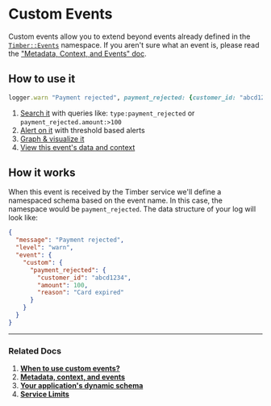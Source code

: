 # Custom Events

Custom events allow you to extend beyond events already defined in
the [`Timber::Events`](http://www.rubydoc.info/github/timberio/timber-ruby/Timber/Events) namespace. If you aren't sure what an event is, please read the ["Metadata, Context, and Events" doc](/concepts/metadata-context-and-events).


## How to use it

```ruby
logger.warn "Payment rejected", payment_rejected: {customer_id: "abcd1234", amount: 100, reason: "Card expired"}
```

1. [Search it](/app/console/searching) with queries like: `type:payment_rejected` or `payment_rejected.amount:>100`
2. [Alert on it](/app/alerts) with threshold based alerts
3. [Graph & visualize it](/app/graphs)
4. [View this event's data and context](/app/console/view-metadata-and-context)


## How it works

When this event is received by the Timber service we'll define a namespaced schema based on the event name. In this case, the namespace would be `payment_rejected`. The data structure of your log will look like:

```json
{
  "message": "Payment rejected",
  "level": "warn",
  "event": {
    "custom": {
      "payment_rejected": {
        "customer_id": "abcd1234",
        "amount": 100,
        "reason": "Card expired"
      }
    }
  }
}
```

---

### Related Docs

1. [**When to use custom events?**](/guides/when-to-use-custom-events)
2. [**Metadata, context, and events**](/concepts/metadata-context-and-events)
3. [**Your application's dynamic schema**](/concepts/application-schema)
4. [**Service Limits**](/concepts/service-limits)
